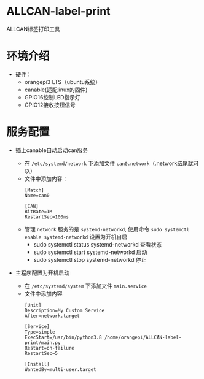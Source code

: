 # ALLCAN-label-print
ALLCAN标签打印工具

# 环境介绍
- 硬件：
    - orangepi3 LTS（ubuntu系统）
    - canable(适配linux的固件)
    - GPIO16控制LED指示灯
    - GPIO12接收按钮信号

# 服务配置
- 插上canable自动启动can服务
    - 在 `/etc/systemd/network` 下添加文件 `can0.network`（.network结尾就可以）
    - 文件中添加内容：
        ```
        [Match]
        Name=can0

        [CAN]
        BitRate=1M
        RestartSec=100ms
        ```
    - 管理 `network` 服务的是 `systemd-networkd`, 使用命令 `sudo systemctl enable systemd-networkd` 设置为开机自启
        - sudo systemctl status systemd-networkd 查看状态
        - sudo systemctl start systemd-networkd 启动
        - sudo systemctl stop systemd-networkd 停止

- 主程序配置为开机启动
    - 在 `/etc/systemd/system` 下添加文件 `main.service`
    - 文件中添加内容
        ```
        [Unit]
        Description=My Custom Service
        After=network.target

        [Service]
        Type=simple
        ExecStart=/usr/bin/python3.8 /home/orangepi/ALLCAN-label-print/main.py
        Restart=on-failure
        RestartSec=5

        [Install]
        WantedBy=multi-user.target
        ```
        